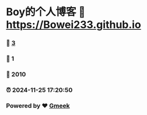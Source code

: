 # Boy的个人博客 :link: https://Bowei233.github.io 
### :page_facing_up: [3](https://Bowei233.github.io/tag.html) 
### :speech_balloon: 1 
### :hibiscus: 2010 
### :alarm_clock: 2024-11-25 17:20:50 
### Powered by :heart: [Gmeek](https://github.com/Meekdai/Gmeek)

